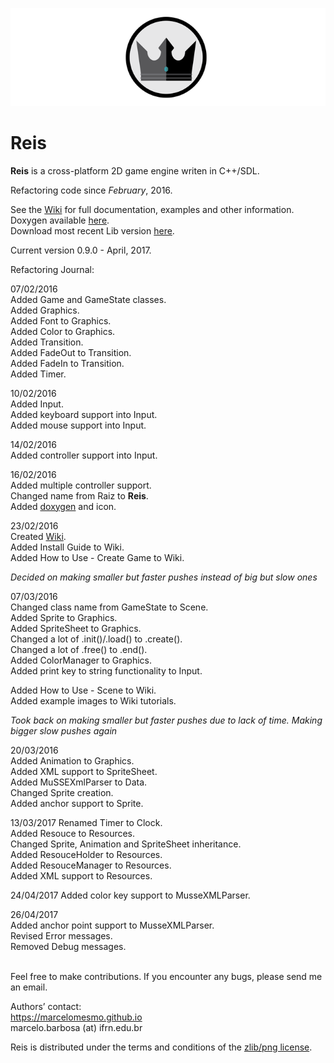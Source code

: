 ![Reis](Reis/assets/Reis-logo-small.png)  
# Reis  
  
**Reis** is a cross-platform 2D game engine writen in C++/SDL.  
  
Refactoring code since *February*, 2016.  
  
See the [Wiki](https://github.com/marcelomesmo/Reis/wiki) for full documentation, examples and other information.  
Doxygen available [here](http://marcelomesmo.github.io/Reis-doxygen/html/index.html).  
Download most recent Lib version [here](https://www.dropbox.com/s/f3foxri3ktqql3z/Reis-lib-v1.0.rar?dl=0).  
  
Current version 0.9.0 - April, 2017.  
  
Refactoring Journal:

07/02/2016  
Added Game and GameState classes.  
Added Graphics.  
Added Font to Graphics.  
Added Color to Graphics.  
Added Transition.  
Added FadeOut to Transition.  
Added FadeIn to Transition.  
Added Timer.  
  
10/02/2016  
Added Input.  
Added keyboard support into Input.  
Added mouse support into Input.  
  
14/02/2016  
Added controller support into Input.  
  
16/02/2016  
Added multiple controller support.  
Changed name from Raiz to **Reis**.  
Added [doxygen](http://marcelomesmo.github.io/Reis-doxygen/html/index.html) and icon.  

23/02/2016  
Created [Wiki](https://github.com/marcelomesmo/Reis/wiki).  
Added Install Guide to Wiki.  
Added How to Use - Create Game to Wiki.  
  
*Decided on making smaller but faster pushes instead of big but slow ones*  
  
07/03/2016  
Changed class name from GameState to Scene.  
Added Sprite to Graphics.  
Added SpriteSheet to Graphics.  
Changed a lot of .init()/.load() to .create().  
Changed a lot of .free() to .end().  
Added ColorManager to Graphics.  
Added print key to string functionality to Input.  
  
Added How to Use - Scene to Wiki.  
Added example images to Wiki tutorials.  
  
*Took back on making smaller but faster pushes due to lack of time. Making bigger slow pushes again*  
  
20/03/2016  
Added Animation to Graphics.  
Added XML support to SpriteSheet.  
Added MuSSEXmlParser to Data.  
Changed Sprite creation.  
Added anchor support to Sprite.  
  
13/03/2017
Renamed Timer to Clock.  
Added Resouce to Resources.  
Changed Sprite, Animation and SpriteSheet inheritance.  
Added ResouceHolder to Resources.  
Added ResouceManager to Resources.  
Added XML support to Resources.  
  
24/04/2017
Added color key support to MusseXMLParser.  
  
26/04/2017  
Added anchor point support to MusseXMLParser.  
Revised Error messages.  
Removed Debug messages.  
  
  </br>
Feel free to make contributions.  
If you encounter any bugs, please send me an email.  

Authors’ contact:  
https://marcelomesmo.github.io  
marcelo.barbosa (at) ifrn.edu.br   
  
Reis is distributed under the terms and conditions of the [zlib/png license](http://zlib.net/zlib_license.html).
